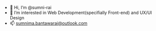 - 👋 Hi, I’m @sumni-rai
- 👀 I’m interested in Web Development(specifially Front-end) and UX/UI Design 
- 📫 sumnima.bantawarai@outlook.com

<!---
sumni-rai/sumni-rai is a ✨ special ✨ repository because its `README.md` (this file) appears on your GitHub profile.
You can click the Preview link to take a look at your changes.
--->
